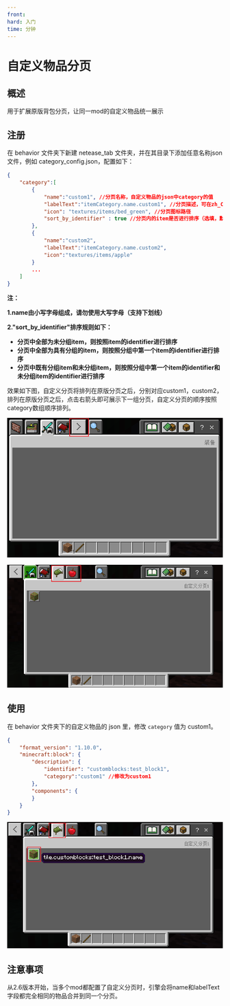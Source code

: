 ```yaml
---
front:
hard: 入门
time: 分钟
---
```


# 自定义物品分页

## 概述

用于扩展原版背包分页，让同一mod的自定义物品统一展示

## 注册

在 behavior 文件夹下新建 netease_tab 文件夹，并在其目录下添加任意名称json 文件，例如 category_config.json，配置如下：

```json
{
    "category":[
        {
            "name":"custom1", //分页名称，自定义物品的json中category的值
            "labelText":"itemCategory.name.custom1", //分页描述，可在zh_CN.lang中设置中文名称
            "icon": "textures/items/bed_green", //分页图标路径
            "sort_by_identifier" : true //分页内的item是否进行排序（选填，默认false）
        },
        {
            "name":"custom2",
            "labelText":"itemCategory.name.custom2",
            "icon":"textures/items/apple"
        }
        ...
    ]
}
```

 **注：**

**1.name由小写字母组成，请勿使用大写字母（支持下划线）**

**2."sort_by_identifier"排序规则如下：**

- **分页中全部为未分组item，则按照item的identifier进行排序**
- **分页中全部为具有分组的item，则按照分组中第一个item的identifier进行排序**
- **分页中既有分组item和未分组item，则按照分组中第一个item的identifier和未分组item的identifier进行排序**

效果如下图，自定义分页将排列在原版分页之后，分别对应custom1，custom2，排列在原版分页之后，点击右箭头即可展示下一组分页，自定义分页的顺序按照category数组顺序排列。

![image-20210727153920711](./picture/custom_category1.png)

![image-20210727154037383](./picture/custom_category2.png)




## 使用

在 behavior 文件夹下的自定义物品的 json 里，修改 `category` 值为 custom1。

```json
{
	"format_version": "1.10.0",
	"minecraft:block": {
		"description": {
			"identifier": "customblocks:test_block1",
			"category":"custom1" //修改为custom1
		},
		"components": {
		}
	}
}
```

![image-20210727153819654](./picture/custom_category3.png)

## 注意事项

从2.6版本开始，当多个mod都配置了自定义分页时，引擎会将name和labelText字段都完全相同的物品合并到同一个分页。